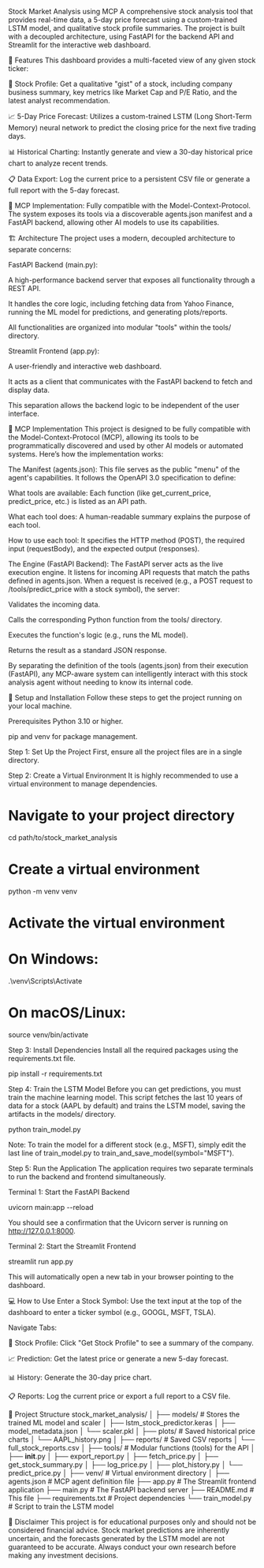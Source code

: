 Stock Market Analysis using MCP
A comprehensive stock analysis tool that provides real-time data, a 5-day price forecast using a custom-trained LSTM model, and qualitative stock profile summaries. The project is built with a decoupled architecture, using FastAPI for the backend API and Streamlit for the interactive web dashboard.

🌟 Features
This dashboard provides a multi-faceted view of any given stock ticker:

📄 Stock Profile: Get a qualitative "gist" of a stock, including company business summary, key metrics like Market Cap and P/E Ratio, and the latest analyst recommendation.

📈 5-Day Price Forecast: Utilizes a custom-trained LSTM (Long Short-Term Memory) neural network to predict the closing price for the next five trading days.

📊 Historical Charting: Instantly generate and view a 30-day historical price chart to analyze recent trends.

📋 Data Export: Log the current price to a persistent CSV file or generate a full report with the 5-day forecast.

🤖 MCP Implementation: Fully compatible with the Model-Context-Protocol. The system exposes its tools via a discoverable agents.json manifest and a FastAPI backend, allowing other AI models to use its capabilities.

🏗️ Architecture
The project uses a modern, decoupled architecture to separate concerns:

FastAPI Backend (main.py):

A high-performance backend server that exposes all functionality through a REST API.

It handles the core logic, including fetching data from Yahoo Finance, running the ML model for predictions, and generating plots/reports.

All functionalities are organized into modular "tools" within the tools/ directory.

Streamlit Frontend (app.py):

A user-friendly and interactive web dashboard.

It acts as a client that communicates with the FastAPI backend to fetch and display data.

This separation allows the backend logic to be independent of the user interface.

🤖 MCP Implementation
This project is designed to be fully compatible with the Model-Context-Protocol (MCP), allowing its tools to be programmatically discovered and used by other AI models or automated systems. Here’s how the implementation works:

The Manifest (agents.json): This file serves as the public "menu" of the agent's capabilities. It follows the OpenAPI 3.0 specification to define:

What tools are available: Each function (like get_current_price, predict_price, etc.) is listed as an API path.

What each tool does: A human-readable summary explains the purpose of each tool.

How to use each tool: It specifies the HTTP method (POST), the required input (requestBody), and the expected output (responses).

The Engine (FastAPI Backend): The FastAPI server acts as the live execution engine. It listens for incoming API requests that match the paths defined in agents.json. When a request is received (e.g., a POST request to /tools/predict_price with a stock symbol), the server:

Validates the incoming data.

Calls the corresponding Python function from the tools/ directory.

Executes the function's logic (e.g., runs the ML model).

Returns the result as a standard JSON response.

By separating the definition of the tools (agents.json) from their execution (FastAPI), any MCP-aware system can intelligently interact with this stock analysis agent without needing to know its internal code.

🚀 Setup and Installation
Follow these steps to get the project running on your local machine.

Prerequisites
Python 3.10 or higher.

pip and venv for package management.

Step 1: Set Up the Project
First, ensure all the project files are in a single directory.

Step 2: Create a Virtual Environment
It is highly recommended to use a virtual environment to manage dependencies.

# Navigate to your project directory

cd path/to/stock_market_analysis

# Create a virtual environment

python -m venv venv

# Activate the virtual environment

# On Windows:

.\venv\Scripts\Activate

# On macOS/Linux:

source venv/bin/activate

Step 3: Install Dependencies
Install all the required packages using the requirements.txt file.

pip install -r requirements.txt

Step 4: Train the LSTM Model
Before you can get predictions, you must train the machine learning model. This script fetches the last 10 years of data for a stock (AAPL by default) and trains the LSTM model, saving the artifacts in the models/ directory.

python train_model.py

Note: To train the model for a different stock (e.g., MSFT), simply edit the last line of train_model.py to train_and_save_model(symbol="MSFT").

Step 5: Run the Application
The application requires two separate terminals to run the backend and frontend simultaneously.

Terminal 1: Start the FastAPI Backend

uvicorn main:app --reload

You should see a confirmation that the Uvicorn server is running on http://127.0.0.1:8000.

Terminal 2: Start the Streamlit Frontend

streamlit run app.py

This will automatically open a new tab in your browser pointing to the dashboard.

💻 How to Use
Enter a Stock Symbol: Use the text input at the top of the dashboard to enter a ticker symbol (e.g., GOOGL, MSFT, TSLA).

Navigate Tabs:

📄 Stock Profile: Click "Get Stock Profile" to see a summary of the company.

📈 Prediction: Get the latest price or generate a new 5-day forecast.

📊 History: Generate the 30-day price chart.

📋 Reports: Log the current price or export a full report to a CSV file.

📁 Project Structure
stock_market_analysis/
│
├── models/ # Stores the trained ML model and scaler
│ ├── lstm_stock_predictor.keras
│ ├── model_metadata.json
│ └── scaler.pkl
│
├── plots/ # Saved historical price charts
│ └── AAPL_history.png
│
├── reports/ # Saved CSV reports
│ └── full_stock_reports.csv
│
├── tools/ # Modular functions (tools) for the API
│ ├── **init**.py
│ ├── export_report.py
│ ├── fetch_price.py
│ ├── get_stock_summary.py
│ ├── log_price.py
│ ├── plot_history.py
│ └── predict_price.py
│
├── venv/ # Virtual environment directory
│
├── agents.json # MCP agent definition file
├── app.py # The Streamlit frontend application
├── main.py # The FastAPI backend server
├── README.md # This file
├── requirements.txt # Project dependencies
└── train_model.py # Script to train the LSTM model

📜 Disclaimer
This project is for educational purposes only and should not be considered financial advice. Stock market predictions are inherently uncertain, and the forecasts generated by the LSTM model are not guaranteed to be accurate. Always conduct your own research before making any investment decisions.
